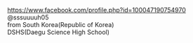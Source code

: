 https://www.facebook.com/profile.php?id=100047190754970  
@sssuuuuh05  
from South Korea(Republic of Korea)  
DSHS(Daegu Science High School)  

<!---
Suhyun211/Suhyun211 is a ✨ special ✨ repository because its `README.md` (this file) appears on your GitHub profile.
You can click the Preview link to take a look at your changes.
--->
